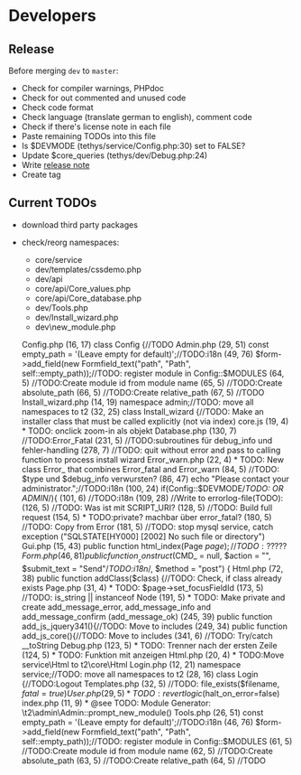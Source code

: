 Developers
==========

Release
-------
Before merging `dev` to `master`:
* Check for compiler warnings, PHPdoc
* Check for out commented and unused code
* Check code format
* Check language (translate german to english), comment code
* Check if there's license note in each file
* Paste remaining TODOs into this file
* Is $DEVMODE (tethys/service/Config.php:30) set to FALSE?
* Update $core_queries (tethys/dev/Debug.php:24)
* Write [release note](../release_notes.md)
* Create tag

Current TODOs
-------------
* download third party packages
* check/reorg namespaces:
    * core/service
    * dev/templates/cssdemo.php
    * dev/api
    * core/api/Core_values.php
    * core/api/Core_database.php
    * dev/Tools.php
    * dev/Install_wizard.php
    * dev\new_module.php


    Config.php
    (16, 17) class Config {//TODO
    Admin.php
    (29, 51) const empty_path = '(Leave empty for default)';//TODO:i18n
    (49, 76) $form->add_field(new Formfield_text("path", "Path", self::empty_path));//TODO: register module in Config::$MODULES
    (64, 5) //TODO:Create module id from module name
    (65, 5) //TODO:Create absolute_path
    (66, 5) //TODO:Create relative_path
    (67, 5) //TODO
    Install_wizard.php
    (14, 19) namespace admin;//TODO: move all namespaces to t2
    (32, 25) class Install_wizard {//TODO: Make an installer class that must be called explicitly (not via index)
    core.js
    (19, 4) * TODO: onclick zoom-in als objekt
    Database.php
    (130, 7) //TODO:Error_Fatal
    (231, 5) //TODO:subroutines für debug_info und fehler-handling
    (278, 7) //TODO: quit without error and pass to calling function to process install wizard
    Error_warn.php
    (22, 4) * TODO: New class Error_ that combines Error_fatal and Error_warn
    (84, 5) //TODO: $type und $debug_info verwursten?
    (86, 47) echo "Please contact your administrator.";//TODO:i18n
    (100, 24) if(Config::$DEVMODE/*TODO: OR ADMIN*/){
    (101, 6) //TODO:i18n
    (109, 28) //Write to errorlog-file(TODO):
    (126, 5) //TODO: Was ist mit SCRIPT_URI?
    (128, 5) //TODO: Build full request
    (154, 5) * TODO:private? machbar über error_fatal?
    (180, 5) //TODO: Copy from Error
    (181, 5) //TODO: stop mysql service, catch exception ("SQLSTATE\[HY000] \[2002] No such file or directory")
    Gui.php
    (15, 43) public function html_index(Page $page);//TODO:?????
    Form.php
    (46, 81) public function __construct($CMD_ = null, $action = "", $submit_text = "Send"/*TODO:i18n*/, $method = "post") {
    Html.php
    (72, 38) public function addClass($class) {//TODO: Check, if class already exists
    Page.php
    (31, 4) * TODO: $page->set_focusFieldId
    (173, 5) //TODO: is_string || instanceof Node
    (191, 5) * TODO: Make private and create add_message_error, add_message_info and add_message_confirm (add_message_ok)
    (245, 39) public function add_js_jquery341(){//TODO: Move to includes
    (249, 34) public function add_js_core(){//TODO: Move to includes
    (341, 6) //TODO: Try/catch __toString
    Debug.php
    (123, 5) * TODO: Trenner nach der ersten Zeile
    (124, 5) * TODO: Funktion mit anzeigen
    Html.php
    (20, 4) * TODO:Move service\Html to t2\core\Html
    Login.php
    (12, 21) namespace service;//TODO: move all namespaces to t2
    (28, 16) class Login {//TODO:Logout
    Templates.php
    (32, 5) //TODO: file_exists($filename, $fatal=true)
    User.php
    (29, 5) * TODO: revert logic ($halt_on_error=false)
    index.php
    (11, 9) * @see TODO: Module Generator: \t2\admin\Admin::prompt_new_module()
    Tools.php
    (26, 51) const empty_path = '(Leave empty for default)';//TODO:i18n
    (46, 76) $form->add_field(new Formfield_text("path", "Path", self::empty_path));//TODO: register module in Config::$MODULES
    (61, 5) //TODO:Create module id from module name
    (62, 5) //TODO:Create absolute_path
    (63, 5) //TODO:Create relative_path
    (64, 5) //TODO